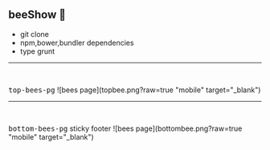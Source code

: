 ## beeShow  :honeybee:
- git clone
- npm,bower,bundler dependencies
- type grunt



<hr />
  
  <br />
  
  <kbd>top-bees-pg</kbd>
  ![bees page](topbee.png?raw=true "mobile" target="_blank")
  
  
  
  
  
  <hr />
  
  <br />
  
  <kbd>bottom-bees-pg</kbd> sticky footer
  ![bees page](bottombee.png?raw=true "mobile" target="_blank")
